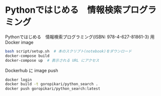 # Pythonではじめる　情報検索プログラミング

Pythonではじめる　情報検索プログラミング(ISBN: 978-4-627-81861-3) 用 Docker image

```bash
bash script/setup.sh  # 本のスクリプト(notebook)をダウンロード
docker-compose build
docker-compose up  # 表示される URL にアクセス
```


Dockerhub に image push

```bash
docker login
docker build -t goropikari/python_search .
docker push goropikari/python_search:latest
```
